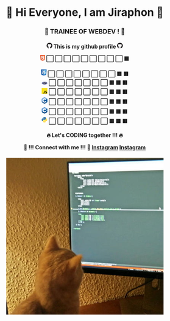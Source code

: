 <div align="center">
 <h1>🌟 Hi Everyone, I am Jiraphon 🌟</h1>
 <h3>🚀 TRAINEE OF WEBDEV ! 🚀</h3>
 <h4>

  <img width="15px" src="https://github.com/thejiraphxn/thejiraphxn/blob/main/assets/github-logo.png" />
  This is my github profile
  <img width="15px" src="https://github.com/thejiraphxn/thejiraphxn/blob/main/assets/github-logo.png" />
  <br/>
  
  
  <p><img width="13px" src="https://github.com/thejiraphxn/thejiraphxn/blob/main/assets/html5.png" /> ⬜️ ⬜️ ⬜️ ⬜️ ⬜️ ⬜️ ⬜️ ⬜️ ⬜️ 🟥 </p>
  <img width="15px" src="https://github.com/thejiraphxn/thejiraphxn/blob/main/assets/css.png" /> ⬜️ ⬜️ ⬜️ ⬜️ ⬜️ ⬜️ ⬜️ ⬜️ 🟥 🟥 <br/>
  <img width="15px" src="https://github.com/thejiraphxn/thejiraphxn/blob/main/assets/php.png" /> ⬜️ ⬜️ ⬜️ ⬜️ ⬜️ ⬜️ ⬜️ 🟥 🟥 🟥 <br/>
  <img width="15px" src="https://github.com/thejiraphxn/thejiraphxn/blob/main/assets/js.webp" /> ⬜️ ⬜️ ⬜️ ⬜️ ⬜️ ⬜️ ⬜️ 🟥 🟥 🟥 <br/>
  <img width="15px" src="https://github.com/thejiraphxn/thejiraphxn/blob/main/assets/c.png" /> ⬜️ ⬜️ ⬜️ ⬜️ ⬜️ ⬜️ ⬜️ 🟥 🟥 🟥 <br/>
  <img width="15px" src="https://github.com/thejiraphxn/thejiraphxn/blob/main/assets/cplusplus.png" /> ⬜️ ⬜️ ⬜️ ⬜️ ⬜️ ⬜️ ⬜️ 🟥 🟥 🟥 <br/>
  <img width="15px" src="https://github.com/thejiraphxn/thejiraphxn/blob/main/assets/python.png" /> ⬜️ ⬜️ ⬜️ ⬜️ ⬜️ ⬜️ ⬜️ 🟥 🟥 🟥 <br/>

  🔥 Let's CODING together !!! 🔥 <br/>
  
  🔗 !!! Connect with me !!! 🔗
  <a href="https://www.instagrem.com/thejiraphxn">Instagram</a>
    <a href="https://www.instagrem.com/thejiraphxn">Instagram</a>
 </h4>
 
 <img src="https://github.com/thejiraphxn/thejiraphxn/blob/main/assets/meowmeme.jpeg" />

</div>


